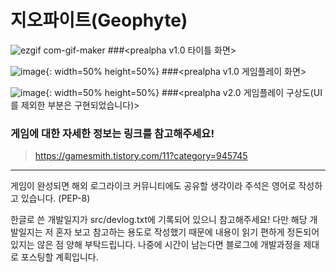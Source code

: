 # **지오파이트(Geophyte)**

![ezgif com-gif-maker](https://user-images.githubusercontent.com/63915665/112706472-b4646500-8ee7-11eb-8d6e-3274e2ce52b5.gif)
###<prealpha v1.0 타이틀 화면>

![image](https://user-images.githubusercontent.com/63915665/119745941-32ce8a80-beca-11eb-9cfb-1a39d355729b.png){: width=50% height=50%}
###<prealpha v1.0 게임플레이 화면>

![image](https://user-images.githubusercontent.com/63915665/119745805-db301f00-bec9-11eb-8326-f1e210cdf4fd.png){: width=50% height=50%}
###<prealpha v2.0 게임플레이 구상도(UI를 제외한 부분은 구현되었습니다)>


### 게임에 대한 자세한 정보는  링크를 참고해주세요!
>https://gamesmith.tistory.com/11?category=945745

---


게임이 완성되면 해외 로그라이크 커뮤니티에도 공유할 생각이라 주석은 영어로 작성하고 있습니다. (PEP-8)

한글로 쓴 개발일지가 src/devlog.txt에 기록되어 있으니 참고해주세요!
다만 해당 개발일지는 저 혼자 보고 참고하는 용도로 작성했기 때문에 내용이 읽기 편하게 정돈되어 있지는 않은 점 양해 부탁드립니다.
나중에 시간이 남는다면 블로그에 개발과정을 제대로 포스팅할 계획입니다.
